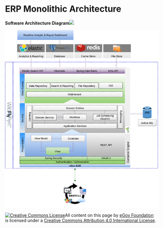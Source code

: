 # ERP Monolithic Architecture

**Software Architecture Diagram**![](blob:https://digit-discuss.atlassian.net/d265c6d1-485e-467b-812a-84208a9fa5ce#media-blob-url=true\&id=1ae459af-9602-4d26-82e1-c4a1f4800a94\&collection=contentId-413859987\&contextId=413859987\&mimeType=image%2Fpng\&name=image-20200508-072859.png\&size=121854\&width=868\&height=1004)

![](../../../.gitbook/assets/image-20200508-072859.png)

[![Creative Commons License](https://i.creativecommons.org/l/by/4.0/80x15.png)​](http://creativecommons.org/licenses/by/4.0/)All content on this page by [eGov Foundation](https://egov.org.in/) is licensed under a [Creative Commons Attribution 4.0 International License](http://creativecommons.org/licenses/by/4.0/).
